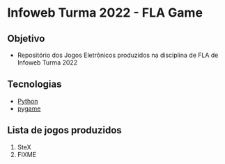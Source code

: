 # Infoweb Turma 2022 - FLA Game

## Objetivo
- Repositório dos Jogos Eletrônicos produzidos na disciplina de FLA de Infoweb Turma 2022

## Tecnologias
- [Python](https://www.python.org/)
- [pygame](https://www.pygame.org/)

## Lista de jogos produzidos
1. SteX
2. FIXME
